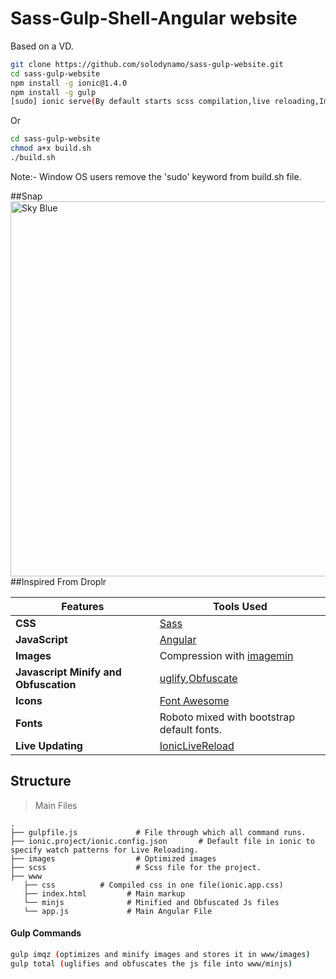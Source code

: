 # Sass-Gulp-Shell-Angular website

Based on a VD.

```bash
git clone https://github.com/solodynamo/sass-gulp-website.git
cd sass-gulp-website
npm install -g ionic@1.4.0
npm install -g gulp
[sudo] ionic serve(By default starts scss compilation,live reloading,Image Optimization,Js Uglification and Obfuscation)
```
Or

```bash
cd sass-gulp-website
chmod a+x build.sh  
./build.sh
```
Note:- Window OS users remove the 'sudo' keyword from build.sh file.

##Snap
<img src="http://i.imgur.com/lr88L31.png" width="600" alt="Sky Blue"/>
##Inspired From
Droplr

Features | Tools Used
------ | -----
**CSS** | [Sass](http://sass-lang.com/)
**JavaScript** | [Angular](https://angularjs.org/)
**Images** | Compression with [imagemin](https://www.npmjs.com/package/gulp-imagemin)
**Javascript Minify and Obfuscation** | [uglify](https://www.npmjs.com/package/gulp-uglify),[Obfuscate](https://www.npmjs.com/package/gulp-js-obfuscator)
**Icons** | [Font Awesome](http://fontawesome.io/)
**Fonts** | Roboto mixed with bootstrap default fonts.
**Live Updating** | [IonicLiveReload](http://blog.ionic.io/live-reload-all-things-ionic-cli/)
## Structure
> Main Files

    .
    ├── gulpfile.js             # File through which all command runs.
    ├── ionic.project/ionic.config.json       # Default file in ionic to specify watch patterns for Live Reloading.
    ├── images                  # Optimized images
    ├── scss                    # Scss file for the project.
    ├── www
       ├── css          # Compiled css in one file(ionic.app.css)
       ├── index.html         # Main markup
       └── minjs              # Minified and Obfuscated Js files     
       └── app.js             # Main Angular File


#### Gulp Commands
```bash
gulp imqz (optimizes and minify images and stores it in www/images)
gulp total (uglifies and obfuscates the js file into www/minjs)
```
